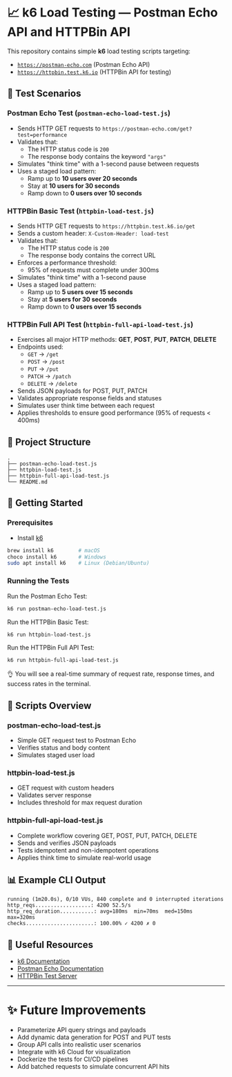 # 📈 k6 Load Testing — Postman Echo API and HTTPBin API

This repository contains simple **k6** load testing scripts targeting:
- [`https://postman-echo.com`](https://postman-echo.com) (Postman Echo API)
- [`https://httpbin.test.k6.io`](https://httpbin.test.k6.io) (HTTPBin API for testing)

## 🧪 Test Scenarios

### Postman Echo Test (`postman-echo-load-test.js`)
- Sends HTTP GET requests to `https://postman-echo.com/get?test=performance`
- Validates that:
  - The HTTP status code is `200`
  - The response body contains the keyword `"args"`
- Simulates "think time" with a 1-second pause between requests
- Uses a staged load pattern:
  - Ramp up to **10 users over 20 seconds**
  - Stay at **10 users for 30 seconds**
  - Ramp down to **0 users over 10 seconds**

### HTTPBin Basic Test (`httpbin-load-test.js`)
- Sends HTTP GET requests to `https://httpbin.test.k6.io/get`
- Sends a custom header: `X-Custom-Header: load-test`
- Validates that:
  - The HTTP status code is `200`
  - The response body contains the correct URL
- Enforces a performance threshold:
  - 95% of requests must complete under 300ms
- Simulates "think time" with a 1-second pause
- Uses a staged load pattern:
  - Ramp up to **5 users over 15 seconds**
  - Stay at **5 users for 30 seconds**
  - Ramp down to **0 users over 15 seconds**

### HTTPBin Full API Test (`httpbin-full-api-load-test.js`)
- Exercises all major HTTP methods: **GET**, **POST**, **PUT**, **PATCH**, **DELETE**
- Endpoints used:
  - `GET` -> `/get`
  - `POST` -> `/post`
  - `PUT` -> `/put`
  - `PATCH` -> `/patch`
  - `DELETE` -> `/delete`
- Sends JSON payloads for POST, PUT, PATCH
- Validates appropriate response fields and statuses
- Simulates user think time between each request
- Applies thresholds to ensure good performance (95% of requests < 400ms)

## 📂 Project Structure

```plaintext
.
├── postman-echo-load-test.js
├── httpbin-load-test.js
├── httpbin-full-api-load-test.js
└── README.md
```

## 🚀 Getting Started

### Prerequisites

- Install [k6](https://k6.io/docs/getting-started/installation/)

```bash
brew install k6        # macOS
choco install k6       # Windows
sudo apt install k6    # Linux (Debian/Ubuntu)
```

### Running the Tests

Run the Postman Echo Test:

```bash
k6 run postman-echo-load-test.js
```

Run the HTTPBin Basic Test:

```bash
k6 run httpbin-load-test.js
```

Run the HTTPBin Full API Test:

```bash
k6 run httpbin-full-api-load-test.js
```

👌 You will see a real-time summary of request rate, response times, and success rates in the terminal.

## 📜 Scripts Overview

### postman-echo-load-test.js

- Simple GET request test to Postman Echo
- Verifies status and body content
- Simulates staged user load

### httpbin-load-test.js

- GET request with custom headers
- Validates server response
- Includes threshold for max request duration

### httpbin-full-api-load-test.js

- Complete workflow covering GET, POST, PUT, PATCH, DELETE
- Sends and verifies JSON payloads
- Tests idempotent and non-idempotent operations
- Applies think time to simulate real-world usage

## 📊 Example CLI Output

```
running (1m20.0s), 0/10 VUs, 840 complete and 0 interrupted iterations
http_reqs..................: 4200 52.5/s
http_req_duration...........: avg=180ms  min=70ms  med=150ms  max=320ms
checks......................: 100.00% ✓ 4200 ✗ 0
```

## 📌 Useful Resources

- [k6 Documentation](https://k6.io/docs/)
- [Postman Echo Documentation](https://www.postman.com/postman/workspace/published-postman-templates/documentation/631643-8ba4c6b5-abe3-4c84-8e80-29282fc5de4c)
- [HTTPBin Test Server](https://httpbin.test.k6.io)

---

# ✨ Future Improvements
- Parameterize API query strings and payloads
- Add dynamic data generation for POST and PUT tests
- Group API calls into realistic user scenarios
- Integrate with k6 Cloud for visualization
- Dockerize the tests for CI/CD pipelines
- Add batched requests to simulate concurrent API hits